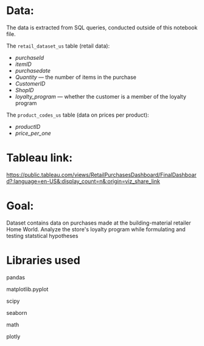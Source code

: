 # Data: 
The data is extracted from SQL queries, conducted outside of this notebook file.

The `retail_dataset_us` table (retail data):

- *purchaseId*
- *itemID* 
- *purchasedate*
- *Quantity* — the number of items in the purchase
- *CustomerID*
- *ShopID* 
- *loyalty_program* — whether the customer is a member of the loyalty program


The `product_codes_us` table (data on prices per product):

- *productID* 
- *price_per_one*

# Tableau link:
https://public.tableau.com/views/RetailPurchasesDashboard/FinalDashboard?:language=en-US&:display_count=n&:origin=viz_share_link

# Goal:
Dataset contains data on purchases made at the building-material retailer Home World. Analyze the store's loyalty program while formulating and testing statstical hypotheses

# Libraries used
pandas

matplotlib.pyplot

scipy

seaborn

math

plotly

